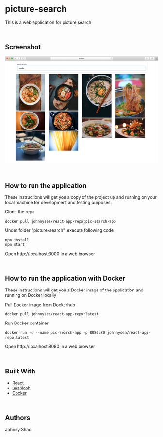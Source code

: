 # picture-search
This is a web application for picture search

<br/>

## Screenshot
![picture](pic/homepage.png)

<br/>


## How to run the application
These instructions will get you a copy of the project up and running on your local machine for development and testing purposes.

Clone the repo
```
docker pull johnnysea/react-app-repo:pic-search-app
```

Under folder "picture-search", execute following code
```
npm install
npm start
```

Open http://localhost:3000 in a web browser

<br/>


## How to run the application with Docker
These instructions will get you a Docker image of the application and running on Docker locally

Pull Docker image from Dockerhub
```
docker pull johnnysea/react-app-repo:latest
```

Run Docker container
```
docker run -d --name pic-search-app -p 8080:80 johnnysea/react-app-repo:latest
```


Open http://localhost:8080 in a web browser

<br/>


## Built With
* [React](https://reactjs.org/) 
* [unsplash](https://api.unsplash.com/)
* [Docker](https://www.docker.com/)

<br/>

## Authors

Johnny Shao
